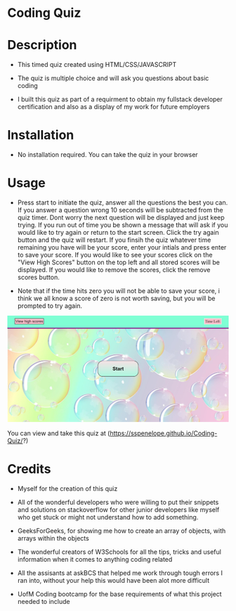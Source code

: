 # Coding Quiz

# Description
- This timed quiz created using HTML/CSS/JAVASCRIPT

- The quiz is multiple choice and will ask you questions about basic coding 

- I built this quiz as part of a requirment to obtain my fullstack developer certification and also as a display of my work for future employers 

# Installation
- No installation required. You can take the quiz in your browser

# Usage
- Press start to initiate the quiz, answer all the questions the best you can. If you answer a question wrong 10 seconds will be subtracted from the quiz timer. Dont worry the next question will be displayed and just keep trying. If you run out of time you be shown a message that will ask if you would like to try again or return to the start screen. Click the try again button and the quiz will restart. If you finsih the quiz whatever time remaining you have will be your score, enter your intials and press enter to save your score. If you would like to see your scores click on the "View High Scores" button on the top left and all stored scores will be displayed. If you would like to remove the scores, click the remove scores button.  

- Note that if the time hits zero you will not be able to save your score, i think we all know a score of zero is not worth saving, but you will be prompted to try again.

![alt text](assets/images/codingquizscreenshot.png)

You can view and take this quiz at (https://sspenelope.github.io/Coding-Quiz/?)

# Credits
- Myself for the creation of this quiz

- All of the wonderful developers who were willing to put their snippets and solutions on stackoverflow for other junior developers like myself who get stuck or might not understand how to add something.

- GeeksForGeeks, for showing me how  to create an array of objects, with arrays within the objects

- The wonderful creators of W3Schools for all the tips, tricks and useful information when it comes to anything coding related

- All the assisants at askBCS that helped me work through tough errors I ran into, without your help this would have been alot more difficult

- UofM Coding bootcamp for the base requirements of what this project needed to include

